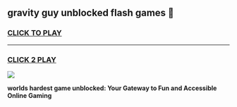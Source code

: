 
## gravity guy unblocked flash games 👋
<h3>
<a href="https://premium.freeplayer.one?title=gravity_guy_unblocked_flash_games&ref=13F">CLICK TO PLAY</a></h3>
<hr>

<h3>
<a href="https://premium.freeplayer.one?title=gravity_guy_unblocked_flash_games&ref=13F">CLICK 2 PLAY</a>
  
</h3>

<a href="https://premium.freeplayer.one?title=gravity_guy_unblocked_flash_games&ref=12F/"><img src="https://clearcache.store/games.png"></a>


**worlds hardest game unblocked: Your Gateway to Fun and Accessible Online Gaming**
